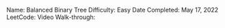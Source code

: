Name: Balanced Binary Tree
Difficulty: Easy
Date Completed: May 17, 2022
LeetCode:
Video Walk-through:

